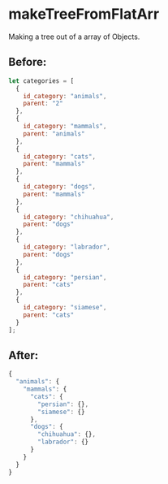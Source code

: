 # makeTreeFromFlatArr

Making a tree out of a array of Objects.

## Before:

```javascript
let categories = [
  {
    id_category: "animals",
    parent: "2"
  },
  {
    id_category: "mammals",
    parent: "animals"
  },
  {
    id_category: "cats",
    parent: "mammals"
  },
  {
    id_category: "dogs",
    parent: "mammals"
  },
  {
    id_category: "chihuahua",
    parent: "dogs"
  },
  {
    id_category: "labrador",
    parent: "dogs"
  },
  {
    id_category: "persian",
    parent: "cats"
  },
  {
    id_category: "siamese",
    parent: "cats"
  }
];
```

## After:

```javascript
{
  "animals": {
    "mammals": {
      "cats": {
        "persian": {},
        "siamese": {}
      },
      "dogs": {
        "chihuahua": {},
        "labrador": {}
      }
    }
  }
}

```
